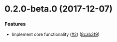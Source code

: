 <a name="0.2.0-beta.0"></a>
# 0.2.0-beta.0 (2017-12-07)


### Features

* Implement core functionality ([#2](https://github.com/LukasHechenberger/expose/issues/2)) ([8cab3f9](https://github.com/LukasHechenberger/expose/commit/8cab3f9))



